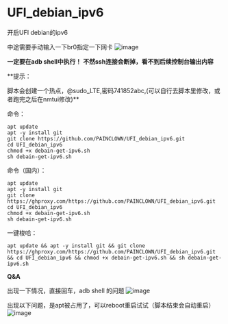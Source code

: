 # UFI_debian_ipv6
开启UFI debian的ipv6

中途需要手动输入一下br0指定一下网卡 
![image](https://user-images.githubusercontent.com/29433774/236862281-c60bf2c7-634f-45fd-a6ff-6608fc260c12.png)


**一定要在adb shell中执行！**
**不然ssh连接会断掉，看不到后续控制台输出内容**


**提示：


脚本会创建一个热点，@sudo_LTE,密码741852abc,(可以自行去脚本里修改，或者跑完之后在nmtui修改)**



命令：

```
apt update
apt -y install git 
git clone https://github.com/PAINCLOWN/UFI_debian_ipv6.git 
cd UFI_debian_ipv6 
chmod +x debain-get-ipv6.sh 
sh debain-get-ipv6.sh
```

命令（国内）：

```
apt update
apt -y install git 
git clone https://ghproxy.com/https://github.com/PAINCLOWN/UFI_debian_ipv6.git 
cd UFI_debian_ipv6 
chmod +x debain-get-ipv6.sh 
sh debain-get-ipv6.sh
```


一键梭哈：

```
apt update && apt -y install git && git clone https://ghproxy.com/https://github.com/PAINCLOWN/UFI_debian_ipv6.git && cd UFI_debian_ipv6 && chmod +x debain-get-ipv6.sh && sh debain-get-ipv6.sh
```


 **Q&A**
 
 
出现一下情况，直接回车，adb shell 的问题
![image](https://user-images.githubusercontent.com/29433774/236858403-082a77be-9532-4dbd-ba1e-65fc564f5580.png)




出现以下问题，是apt被占用了，可以reboot重启试试（脚本结束会自动重启）
![image](https://user-images.githubusercontent.com/29433774/236858855-8dc60081-026a-499c-b5a9-5d69adec24a7.png)
